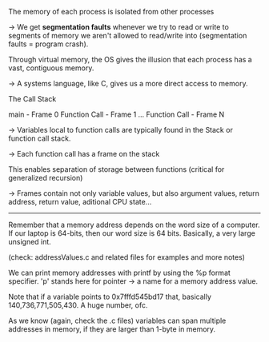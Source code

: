 The memory of each process is isolated from other processes


-> We get **segmentation faults** whenever we try to read or write to segments of memory we aren't allowed to read/write into (segmentation faults = program crash).

Through virtual memory, the OS gives the illusion that each process has a vast, contiguous memory.

-> A systems language, like C, gives us a more direct access to memory.

The Call Stack


main - Frame 0
Function Call - Frame 1
...
Function Call - Frame N

-> Variables local to function calls are typically found in the Stack or function call stack.

-> Each function call has a frame on the stack

This enables separation of storage between functions (critical for generalized recursion)

-> Frames contain not only variable values, but also argument values, return address, return value, aditional CPU state...

---

Remember that a memory address depends on the word size of a computer. If our laptop is 64-bits, then our word size is 64 bits. Basically, a very large unsigned int.

(check: addressValues.c and related files for examples and more notes)

We can print memory addresses with printf by using the %p format specifier. 'p' stands here for pointer -> a name for a memory address value.

Note that if a variable points to 0x7fffd545bd17 that, basically 140,736,771,505,430. A huge number, ofc.

As we know (again, check the .c files) variables can span multiple addresses in memory, if they are larger than 1-byte in memory.
